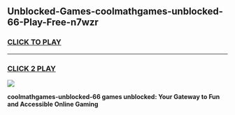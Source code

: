 
## Unblocked-Games-coolmathgames-unblocked-66-Play-Free-n7wzr
<h3>
<a href="https://premium76.site?title=coolmathgames-unblocked-66&ref=23A">CLICK TO PLAY</a></h3>
<hr>

<h3>
<a href="https://premium76.site?title=coolmathgames-unblocked-66&ref=23A">CLICK 2 PLAY</a>
  
</h3>

<a href="https://premium76.site?title=coolmathgames-unblocked-66&ref=23A"><img src="https://clearcache.store/games.png"></a>


**coolmathgames-unblocked-66 games unblocked: Your Gateway to Fun and Accessible Online Gaming**
